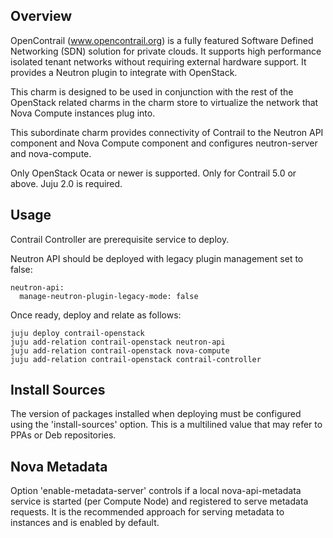 Overview
--------

OpenContrail (www.opencontrail.org) is a fully featured Software Defined
Networking (SDN) solution for private clouds. It supports high performance
isolated tenant networks without requiring external hardware support. It
provides a Neutron plugin to integrate with OpenStack.

This charm is designed to be used in conjunction with the rest of the OpenStack
related charms in the charm store to virtualize the network that Nova Compute
instances plug into.

This subordinate charm provides connectivity of Contrail to the Neutron API component
and Nova Compute component and configures neutron-server and nova-compute.

Only OpenStack Ocata or newer is supported.
Only for Contrail 5.0 or above.
Juju 2.0 is required.

Usage
-----

Contrail Controller are prerequisite service to deploy.

Neutron API should be deployed with legacy plugin management set to false:

    neutron-api:
      manage-neutron-plugin-legacy-mode: false

Once ready, deploy and relate as follows:

    juju deploy contrail-openstack
    juju add-relation contrail-openstack neutron-api
    juju add-relation contrail-openstack nova-compute
    juju add-relation contrail-openstack contrail-controller

Install Sources
---------------

The version of packages installed when deploying must be configured using the
'install-sources' option. This is a multilined value that may refer to PPAs or
Deb repositories.

Nova Metadata
-------------

Option 'enable-metadata-server' controls if a local nova-api-metadata service is
started (per Compute Node) and registered to serve metadata requests. It is
the recommended approach for serving metadata to instances and is enabled by
default.
